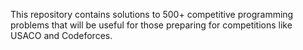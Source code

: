 This repository contains solutions to 500+ competitive programming problems that will be useful for those preparing for competitions like USACO and Codeforces. 
